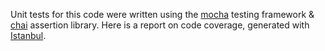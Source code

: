 Unit tests for this code were written using the [mocha](https://mochajs.org/) testing framework & [chai](https://www.chaijs.com/) assertion library. Here is a report on code coverage, generated with [Istanbul](https://istanbul.js.org/).